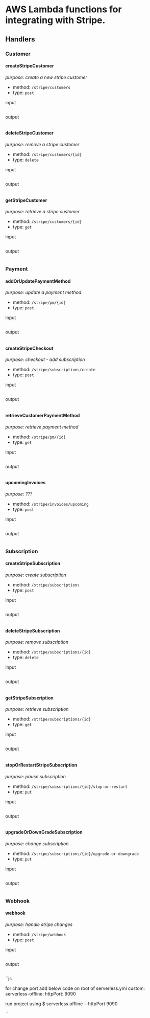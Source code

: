 # AWS Lambda functions for integrating with Stripe.

## Handlers

### Customer

#### createStripeCustomer

_purpose: create a new stripe customer_

* method: `/stripe/customers`
* type: `post`

input

``` json
```

output

``` json
```

#### deleteStripeCustomer

_purpose: remove a stripe customer_

* method: `/stripe/customers/{id}`
* type: `delete`

input

``` json
```

output

``` json
```

#### getStripeCustomer

_purpose: retrieve a stripe customer_

* method: `/stripe/customers/{id}`
* type: `get`

input

``` json
```

output

``` json
```

### Payment

#### addOrUpdatePaymentMethod

_purpose: update a payment method_

* method: `/stripe/pm/{id}`
* type: `post`

input

``` json
```

output

``` json
```

#### createStripeCheckout

_purpose: checkout - add subscription_

* method: `/stripe/subscriptions/create`
* type: `post`

input

``` json
```

output

``` json
```

#### retrieveCustomerPaymentMethod

_purpose: retrieve payment method_

* method: `/stripe/pm/{id}`
* type: `get`

input

``` json
```

output

``` json
```

#### upcomingInvoices

_purpose: ???_

* method: `/stripe/invoices/upcoming`
* type: `post`

input

``` json
```

output

``` json
```

### Subscription

#### createStripeSubscription

_purpose: create subscription_

* method: `/stripe/subscriptions`
* type: `post`

input

``` json
```

output

``` json
```

#### deleteStripeSubscription

_purpose: remove subscription_

* method: `/stripe/subscriptions/{id}`
* type: `delete`

input

``` json
```

output

``` json
```

#### getStripeSubscription

_purpose: retrieve subscription_

* method: `/stripe/subscriptions/{id}`
* type: `get`

input

``` json
```

output

``` json
```

#### stopOrRestartStripeSubscription

_purpose: pause subscription_

* method: `/stripe/subscriptions/{id}/stop-or-restart`
* type: `put`

input

``` json
```

output

``` json
```

#### upgradeOrDownGradeSubscription

_purpose: change subscription_

* method: `/stripe/subscriptions/{id}/upgrade-or-downgrade`
* type: `put`

input

``` json
```

output

``` json
```

### Webhook

#### webhook

_purpose: handle stripe changes_

* method: `/stripe/webhook`
* type: `post`

input

``` json
```

output

``` json
```


``js

for change port add below code on root of serverless.yml
custom:
  serverless-offline:
    httpPort: 9090

run project using 
$ serverless offline --httpPort 9090


``